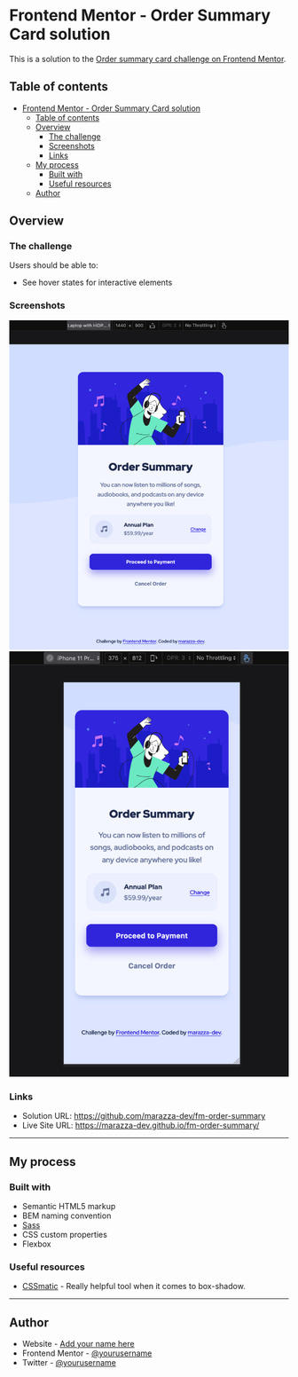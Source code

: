 # Frontend Mentor - Order Summary Card solution

This is a solution to the [Order summary card challenge on Frontend Mentor](https://www.frontendmentor.io/challenges/order-summary-component-QlPmajDUj).

## Table of contents

- [Frontend Mentor - Order Summary Card solution](#frontend-mentor---order-summary-card-solution)
  - [Table of contents](#table-of-contents)
  - [Overview](#overview)
    - [The challenge](#the-challenge)
    - [Screenshots](#screenshots)
    - [Links](#links)
  - [My process](#my-process)
    - [Built with](#built-with)
    - [Useful resources](#useful-resources)
  - [Author](#author)

## Overview

### The challenge

Users should be able to:

- See hover states for interactive elements

### Screenshots

![Desktop Solution](./images/screenshot_desktop_solution.png)
![Mobile Solution](./images/screenshot_mobile_solution.png)

### Links

- Solution URL: <a href="https://github.com/marazza-dev/fm-order-summary">https://github.com/marazza-dev/fm-order-summary</a>
- Live Site URL: <a href="https://marazza-dev.github.io/fm-order-summary/">https://marazza-dev.github.io/fm-order-summary/</a>

---

## My process

### Built with

- Semantic HTML5 markup
- BEM naming convention
- <a href="https://sass-lang.com/">Sass</a>
- CSS custom properties
- Flexbox

### Useful resources

- <a href="https://www.cssmatic.com/box-shadow">CSSmatic</a> - Really helpful tool when it comes to box-shadow.

---

## Author

- Website - [Add your name here](https://www.your-site.com)
- Frontend Mentor - [@yourusername](https://www.frontendmentor.io/profile/yourusername)
- Twitter - [@yourusername](https://www.twitter.com/yourusername)

